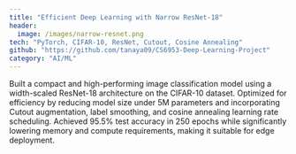 ```yaml
---
title: "Efficient Deep Learning with Narrow ResNet-18"
header:
  image: /images/narrow-resnet.png
tech: "PyTorch, CIFAR-10, ResNet, Cutout, Cosine Annealing"
github: "https://github.com/tanaya09/CS6953-Deep-Learning-Project"
category: "AI/ML"
---
```


Built a compact and high-performing image classification model using a width-scaled ResNet-18 architecture on the CIFAR-10 dataset. Optimized for efficiency by reducing model size under 5M parameters and incorporating Cutout augmentation, label smoothing, and cosine annealing learning rate scheduling. Achieved 95.5% test accuracy in 250 epochs while significantly lowering memory and compute requirements, making it suitable for edge deployment.
